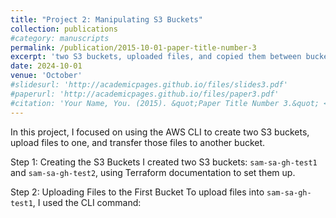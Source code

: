 ```yaml
---
title: "Project 2: Manipulating S3 Buckets"
collection: publications
#category: manuscripts
permalink: /publication/2015-10-01-paper-title-number-3
excerpt: 'two S3 buckets, uploaded files, and copied them between buckets using AWS CLI.'
date: 2024-10-01
venue: 'October'
#slidesurl: 'http://academicpages.github.io/files/slides3.pdf'
#paperurl: 'http://academicpages.github.io/files/paper3.pdf'
#citation: 'Your Name, You. (2015). &quot;Paper Title Number 3.&quot; <i>Journal 1</i>. 1(3).'
---
```


In this project, I focused on using the AWS CLI to create two S3 buckets, upload files to one, and transfer those files to another bucket.

Step 1: Creating the S3 Buckets
I created two S3 buckets: ```sam-sa-gh-test1``` and ```sam-sa-gh-test2```, using Terraform documentation to set them up.

Step 2: Uploading Files to the First Bucket
To upload files into ```sam-sa-gh-test1```, I used the CLI command:
